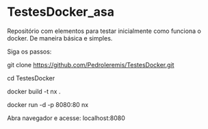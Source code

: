 # TestesDocker_asa

Repositório com elementos para testar inicialmente como funciona o docker. De maneira básica e simples.

Siga os passos:

git clone https://github.com/PedroIeremis/TestesDocker.git

cd TestesDocker

docker build -t nx .

docker run -d -p 8080:80 nx

Abra navegador e acesse: localhost:8080